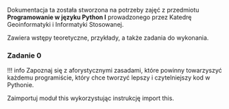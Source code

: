 Dokumentacja ta została stworzona na potrzeby zajęć z przedmiotu **Programowanie w języku Python I** prowadzonego przez Katedrę Geoinformatyki i Informatyki Stosowanej.

Zawiera wstępy teoretyczne, przykłady, a także zadania do wykonania.

### Zadanie 0

!!! info 
    Zapoznaj się z aforystycznymi zasadami, które powinny towarzyszyć każdemu programiście, który chce tworzyć lepszy i czytelniejszy kod w Pythonie.

Zaimportuj moduł this wykorzystując instrukcję import this. 
